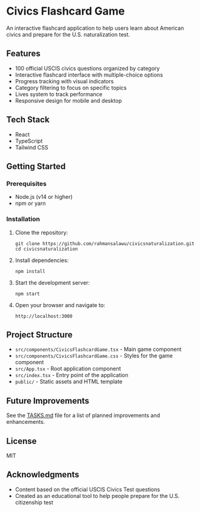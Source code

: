 # Civics Flashcard Game

An interactive flashcard application to help users learn about American civics and prepare for the U.S. naturalization test.

## Features

- 100 official USCIS civics questions organized by category
- Interactive flashcard interface with multiple-choice options
- Progress tracking with visual indicators
- Category filtering to focus on specific topics
- Lives system to track performance
- Responsive design for mobile and desktop

## Tech Stack

- React
- TypeScript
- Tailwind CSS

## Getting Started

### Prerequisites

- Node.js (v14 or higher)
- npm or yarn

### Installation

1. Clone the repository:
   ```
   git clone https://github.com/rahmansalawu/civicsnaturalization.git
   cd civicsnaturalization
   ```

2. Install dependencies:
   ```
   npm install
   ```

3. Start the development server:
   ```
   npm start
   ```

4. Open your browser and navigate to:
   ```
   http://localhost:3000
   ```

## Project Structure

- `src/components/CivicsFlashcardGame.tsx` - Main game component
- `src/components/CivicsFlashcardGame.css` - Styles for the game component
- `src/App.tsx` - Root application component
- `src/index.tsx` - Entry point of the application
- `public/` - Static assets and HTML template

## Future Improvements

See the [TASKS.md](./TASKS.md) file for a list of planned improvements and enhancements.

## License

MIT

## Acknowledgments

- Content based on the official USCIS Civics Test questions
- Created as an educational tool to help people prepare for the U.S. citizenship test
